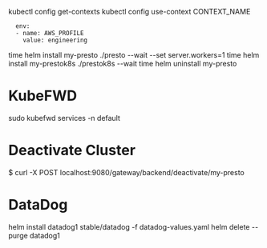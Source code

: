 

kubectl config get-contexts
kubectl config use-context CONTEXT_NAME

      env: 
      - name: AWS_PROFILE
        value: engineering
        

time helm install my-presto ./presto --wait --set server.workers=1
time helm install my-prestok8s ./prestok8s --wait 
time helm uninstall my-presto

# KubeFWD
sudo kubefwd services -n default

# Deactivate Cluster
$ curl -X POST localhost:9080/gateway/backend/deactivate/my-presto


# DataDog 
helm install datadog1  stable/datadog -f datadog-values.yaml 
helm delete --purge datadog1